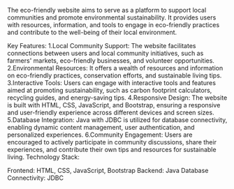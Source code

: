 The eco-friendly website aims to serve as a platform to support local communities and promote environmental sustainability. 
It provides users with resources, information,
and tools to engage in eco-friendly practices and
contribute to the well-being of their local environment.

Key Features:
1.Local Community Support: The website facilitates connections between users and local community initiatives, such as farmers' markets, eco-friendly businesses, and volunteer opportunities.
2.Environmental Resources: It offers a wealth of resources and information on eco-friendly practices, conservation efforts, and sustainable living tips.
3.Interactive Tools: Users can engage with interactive tools and features aimed at promoting sustainability, such as carbon footprint calculators, recycling guides, and energy-saving tips.
4.Responsive Design: The website is built with HTML, CSS, JavaScript, and Bootstrap, ensuring a responsive and user-friendly experience across different devices and screen sizes.
5.Database Integration: Java with JDBC is utilized for database connectivity, enabling dynamic content management, user authentication, and personalized experiences.
6.Community Engagement: Users are encouraged to actively participate in community discussions, share their experiences, and contribute their own tips and resources for sustainable living.
Technology Stack:

Frontend: HTML, CSS, JavaScript, Bootstrap
Backend: Java
Database Connectivity: JDBC
